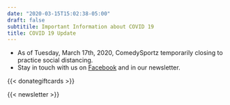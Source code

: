 ```yaml
---
date: "2020-03-15T15:02:38-05:00"
draft: false
subtitile: Important Information about COVID 19
title: COVID 19 Update
---
```

- As of Tuesday, March 17th, 2020, ComedySportz temporarily closing to practice social distancing.
- Stay in touch with us on [Facebook](https://www.facebook.com/ComedySportzSanAntonio/) and in our newsletter.

{{< donategiftcards >}}

{{< newsletter >}}
